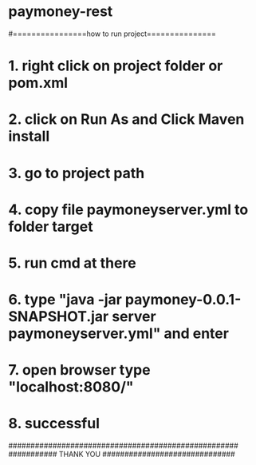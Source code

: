 # paymoney-rest

#================how to run project===============

# 1. right click on project folder or pom.xml
# 2. click on Run As and Click Maven install
# 3. go to project path
# 4. copy file paymoneyserver.yml to folder target
# 5. run cmd at there
# 6. type "java -jar paymoney-0.0.1-SNAPSHOT.jar server paymoneyserver.yml" and enter
# 7. open browser type "localhost:8080/"
# 8. successful

####################################################
########### THANK YOU ##############################
